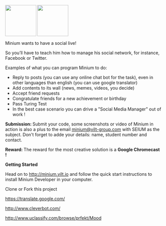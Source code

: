 <a href="url"><img src="http://viltgroup.github.io/minium/images/banner_minium.png" align="left" height="100" ></a>
<a href="url"><img src="http://seium.org/sei_15_webpage/img/mascote.png" height="100" ></a>


Minium wants to have a social live!

So you’ll have to teach him how to manage his social network, for instance, Facebook or Twitter.

Examples of what you can program Minium to do:
<ul>
<li>Reply to posts (you can use any online chat bot for the task), even in other languages than english (you can use google translator)</li>
<li>Add contents to its wall (news, memes, videos, you decide)</li>
<li>Accept friend requests</li>
<li>Congratulate friends for a new achievement or birthday</li>
<li>Pass Turing Test</li>
<li>In the best case scenario you can drive a "Social Media Manager" out of work ! </li>
</ul>


<strong>Submission: </strong> Submit your code, some screenshots or video of Minium in action is also a plus to the email minium@vilt-group.com with SEIUM as the subject. Don't forget to adde your details: name, student number and contact.

<strong>Reward: </strong>The reward for the most creative solution is a <strong>Google Chromecast !</strong>


<strong>Getting Started</strong>

Head on to http://minium.vilt.io and follow the quick start instructions to install Minium Developer in your computer.

Clone or Fork this project


https://translate.google.com/

http://www.cleverbot.com/

http://www.uclassify.com/browse/prfekt/Mood

